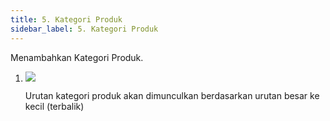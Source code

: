 ```yaml
---
title: 5. Kategori Produk
sidebar_label: 5. Kategori Produk
---
```

M﻿enambahkan Kategori Produk. 

1. ![](/img/5.-menambahkan-kategori-produk.png)

   U﻿rutan kategori produk akan dimunculkan berdasarkan urutan besar ke kecil (terbalik)